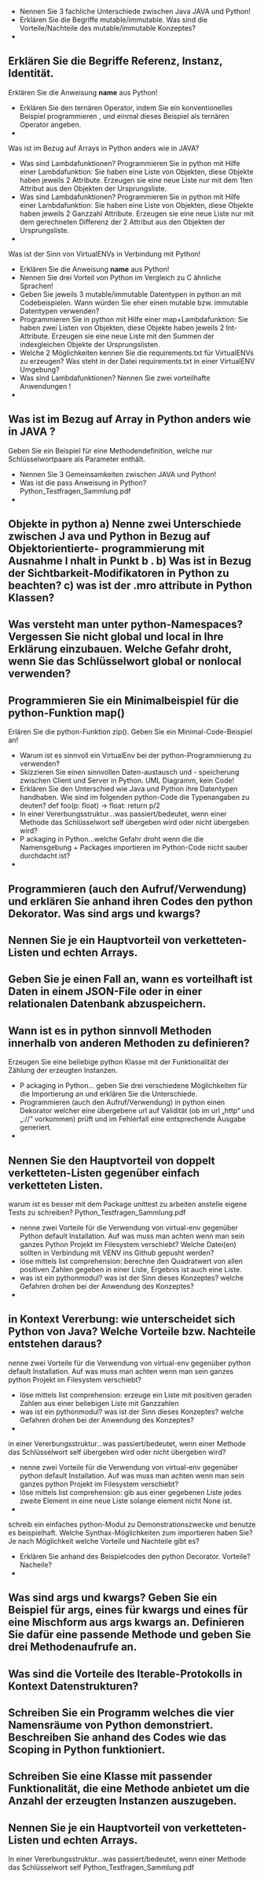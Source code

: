 
- Nennen Sie 3 fachliche Unterschiede zwischen Java JAVA und Python!
- Erklären Sie die Begriffe mutable/immutable.
Was sind die Vorteile/Nachteile
des
mutable/immutable Konzeptes?
-
Erklären Sie die Begriffe Referenz, Instanz, Identität.
-
Erklären Sie die Anweisung __name__ aus Python!
- Erklären Sie den ternären Operator, indem Sie ein konventionelles Beispiel
programmieren
, und
einmal dieses Beispiel als ternären Operator angeben.
-
Was ist im Bezug auf Arrays in Python anders wie in JAVA?
- Was sind Lambdafunktionen?
Programmieren Sie in python mit Hilfe einer Lambdafunktion: Sie
haben eine Liste von Objekten, diese Objekte haben jeweils 2 Attribute. Erzeugen sie eine neue
Liste nur mit dem 1ten Attribut aus den Objekten der Ursprungsliste.
- Was sind Lambdafunktionen? Programmieren Sie in python mit Hilfe einer Lambdafunktion: Sie
haben eine Liste von Objekten, diese Objekte haben jeweils 2 Ganzzahl Attribute. Erzeugen sie
eine neue Liste nur mit dem gerechneten Differenz der 2 Attribut aus den Objekten der
Ursprungsliste.
-
Was ist der Sinn von VirtualENVs
in Verbindung mit
Python!
- Erklären Sie die Anweisung __name__ aus Python!
- Nennen Sie drei Vorteil
von
Python im Vergleich zu C ähnliche Sprachen!
- Geben Sie jeweils 3
mutable/immutable Datentypen in python an mit Codebeispielen.
Wann
würden Sie eher einen
mutable bzw. immutable Datentypen verwenden?
- Programmieren Sie in python mit Hilfe einer map+Lambdafunktion: Sie haben zwei Listen von
Objekten, diese Objekte haben jeweils 2 Int-Attribute. Erzeugen sie eine neue Liste mit den
Summen der indexgleichen Objekte der Ursprungslisten.
- Welche 2 Möglichkeiten kennen Sie die requirements.txt für VirtualENVs
zu erzeugen? Was steht
in der Datei requirements.txt in einer VirtualENV Umgebung?
- Was sind Lambdafunktionen?
Nennen Sie zwei vorteilhafte Anwendungen
!
-
Was ist im Bezug auf Array in Python anders wie in
JAVA
?
-
Geben Sie ein Beispiel für eine Methodendefinition, welche
nur
Schlüsselwortpaare als Parameter
enthält.
- Nennen Sie 3 Gemeinsamkeiten zwischen JAVA und Python!
- Was ist die pass Anweisung in Python?
Python_Testfragen_Sammlung.pdf
-
Objekte in python
a) Nenne zwei Unterschiede zwischen J
ava
und Python in Bezug auf Objektorientierte-
programmierung mit Ausnahme I
nhalt in Punkt
b
.
b)
Was ist in Bezug der Sichtbarkeit-Modifikatoren in Python zu beachten?
c) was
ist
der
.__mro__
attribute
in Python Klassen?
-
Was versteht man unter python-Namespaces? Vergessen Sie nicht global und local in Ihre
Erklärung einzubauen. Welche Gefahr droht, wenn Sie das Schlüsselwort global or nonlocal
verwenden?
-
Programmieren Sie ein Minimalbeispiel für die python-Funktion map()
-
Erlären Sie die python-Funktion zip().
Geben Sie ein Minimal-Code-Beispiel an!
- Warum ist es sinnvoll ein VirtualEnv bei der python-Programmierung zu verwenden?
- Skizzieren Sie einen sinnvollen Daten-austausch und -
speicherung zwischen Client und Server in
Python. UML Diagramm, kein Code!
- Erklären Sie den Unterschied wie Java und Python ihre Datentypen handhaben. Wie sind im
folgenden python-Code die Typenangaben zu deuten?
def foo(p: float) -> float:
return p/2
- In einer Vererbungsstruktur...was
passiert/bedeutet,
wenn einer Methode das Schlüsselwort
self
übergeben wird oder nicht übergeben wird?
- P
ackaging
in Python...welche Gefahr droht wenn die die Namensgebung + Packages importieren
im Python-Code nicht sauber durchdacht ist?
-
Programmieren (auch den Aufruf/Verwendung) und erklären Sie anhand ihren Codes den python
Dekorator. Was sind args und kwargs?
-
Nennen Sie je ein Hauptvorteil von verketteten-Listen und echten Arrays.
-
Geben Sie je einen Fall an, wann es vorteilhaft ist Daten in einem JSON-File oder in einer
relationalen Datenbank abzuspeichern.
-
Wann ist es in python sinnvoll
Methoden innerhalb von anderen Methoden zu definieren?
-
Erzeugen Sie eine beliebige python Klasse mit der Funktionalität der Zählung der erzeugten
Instanzen.
- P
ackaging
in Python...
geben Sie drei verschiedene Möglichkeiten für die Importierung an und
erklären Sie die Unterschiede.
- Programmieren (auch den Aufruf/Verwendung) in python einen Dekorator welcher eine
übergebene url auf Validität (ob im url „http“ und
„://“
vorkommen) prüft und im Fehlerfall eine
entsprechende Ausgabe generiert.
-
Nennen Sie den Hauptvorteil von doppelt verketteten-Listen gegenüber einfach verketteten Listen.
-
warum ist es besser mit dem Package
unittest
zu arbeiten anstelle
eigene Tests
zu schreiben?
Python_Testfragen_Sammlung.pdf
- nenne
zwei
Vorteile
für die Verwendung von
virtual-env
gegenüber
Python default Installation.
Auf was muss man achten wenn man sein ganzes Python Projekt im Filesystem verschiebt? Welche
Datei(en)
sollten
in Verbindung mit VENV ins Github gepusht werden?
- löse mittels list comprehension:
berechne den Quadratwert von allen positiven Zahlen gegeben in
einer Liste, Ergebnis ist auch eine Liste.
- was ist ein pythonmodul? was ist der Sinn dieses Konzeptes? welche Gefahren drohen bei der
Anwendung des Konzeptes?
-
in Kontext Vererbung: wie unterscheidet sich Python von Java? Welche Vorteile bzw. Nachteile
entstehen daraus?
-
nenne zwei Vorteile für die Verwendung von virtual-env gegenüber python default Installation.
Auf was muss man achten wenn man sein ganzes python Projekt im Filesystem verschiebt?
- löse mittels list comprehension: erzeuge ein Liste mit positiven geraden Zahlen aus einer
beliebigen Liste mit Ganzzahlen
- was ist ein pythonmodul? was ist der Sinn dieses Konzeptes? welche Gefahren drohen bei der
Anwendung des Konzeptes?
-
in einer Vererbungsstruktur...was passiert/bedeutet, wenn einer Methode das Schlüsselwort self
übergeben wird oder nicht übergeben wird?
- nenne zwei Vorteile für die Verwendung von virtual-env gegenüber python default Installation.
Auf was muss man achten wenn man sein ganzes python Projekt im Filesystem verschiebt?
- löse mittels list comprehension:
gib aus einer gegebenen Liste jedes zweite Element in eine neue
Liste solange element nicht None ist.
-
schreib ein einfaches python-Modul zu Demonstrationszwecke und benutze es beispielhaft.
Welche Synthax-Möglichkeiten zum importieren haben Sie? Je nach Möglichkeit welche Vorteile
und Nachteile gibt es?
- Erklären Sie anhand des Beispielcodes den python Decorator. Vorteile? Nacheile?
-
Was sind args und kwargs? Geben Sie ein Beispiel für args, eines für kwargs und eines für eine
Mischform aus args kwargs an. Definieren Sie dafür eine passende Methode und geben Sie drei
Methodenaufrufe an.
-
Was sind die Vorteile des Iterable-Protokolls in Kontext Datenstrukturen?
-
Schreiben Sie ein Programm welches die vier Namensräume von Python demonstriert.
Beschreiben Sie anhand des Codes wie das Scoping in Python funktioniert.
-
Schreiben Sie eine Klasse mit passender Funktionalität, die eine Methode anbietet um die Anzahl
der erzeugten Instanzen auszugeben.
-
Nennen Sie je ein Hauptvorteil von verketteten-Listen und echten Arrays.
-
In einer Vererbungsstruktur...was
passiert/bedeutet,
wenn einer Methode das Schlüsselwort
self
Python_Testfragen_Sammlung.pdf
